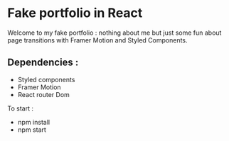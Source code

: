 # Fake portfolio in React 

Welcome to my fake portfolio : nothing about me but just some fun about page transitions with Framer Motion and Styled Components. 

## Dependencies : 
- Styled components
- Framer Motion
- React router Dom 

 

To start : 
- npm install 
- npm start
